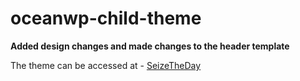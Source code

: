 # oceanwp-child-theme

**Added design changes and made changes to the header template**<br />

The theme can be accessed at - [SeizeTheDay](http://seizetheday.ezyro.com/)
